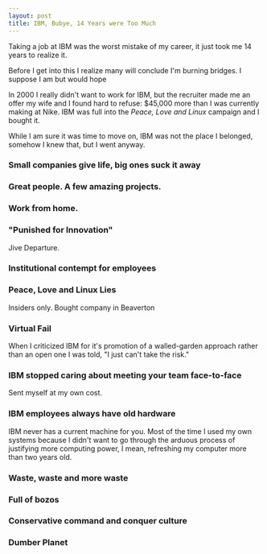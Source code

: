 ```yaml
---
layout: post
title: IBM, Bubye, 14 Years were Too Much
---
```


Taking a job at IBM was the worst mistake of my career, it just took
me 14 years to realize it.

Before I get into this I realize many will conclude I'm burning bridges. I suppose I am but would hope 

In 2000 I really didn't want to work for IBM, but the recruiter made
me an offer my wife and I found hard to refuse: $45,000 more than
I was currently making at Nike. IBM was full into the *Peace, Love and
Linux* campaign and I bought it.

While I am sure it was time to move on, IBM was not the place
I belonged, somehow I knew that, but I went anyway.

### Small companies give life, big ones suck it away



### Great people. A few amazing projects.

### Work from home.

### "Punished for Innovation"

Jive Departure.

### Institutional contempt for employees

### Peace, Love and Linux Lies

Insiders only. Bought company in Beaverton

### Virtual Fail

When I criticized IBM for it's promotion of a walled-garden approach
rather than an open one I was told, "I just can't take the risk."

### IBM stopped caring about meeting your team face-to-face

Sent myself at my own cost.

### IBM employees always have old hardware

IBM never has a current machine for you. Most of the time I used my
own systems because I didn't want to go through the arduous process
of justifying more computing power, I mean, refreshing my computer
more than two years old.

### Waste, waste and more waste

### Full of bozos

### Conservative command and conquer culture

### Dumber Planet

